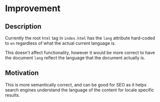 # Improvement
<!--
  This is for improvements for existing features which may
  be a small optimisation of compliance related change, but
  doesn't add any significant functionality.

  This is pre-filled with example values, feel free to
  remove them before populating the template.
  
  If you feel a heading is irrelevent, just remove it.
-->

## Description
<!-- 
  Explain what this is about, try to use full sentences, and make your point clear.
-->
Currently the root `html` tag in `index.html` has the `lang` attribute hard-coded to `en`
regardless of what the actual current language is.

This doesn't affect functionality, however it would be more correct to have the
document `lang` reflect the language that the document actually is.

## Motivation
This is more semantically correct, and can be good for SEO as it helps
search engines understand the language of the content for locale specific
results.
